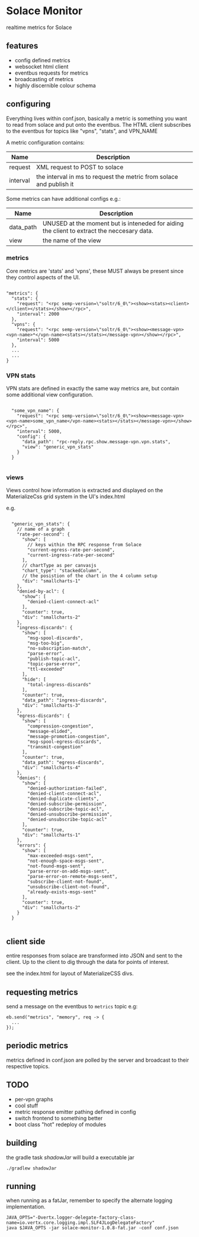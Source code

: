 # Solace Monitor

realtime metrics for Solace

## features

* config defined metrics
* websocket html client
* eventbus requests for metrics
* broadcasting of metrics
* highly discernible colour schema

## configuring

Everything lives within conf.json, basically a metric is something you want to read from solace and put onto the eventbus.
The HTML client subscribes to the eventbus for topics like "vpns", "stats", and VPN_NAME 

A metric configuration contains:

|Name    |Description|
|--------|-----------|
|request |XML request to POST to solace|
|interval|the interval in ms to request the metric from solace and publish it|

Some metrics can have additional configs e.g.:

|Name|Description|
|----|-----------|
|data_path|UNUSED at the moment but is inteneded for aiding the client to extract the neccesary data.|
|view|the name of the view|



### metrics

Core metrics are 'stats' and 'vpns', these MUST always be present since they control aspects of the UI. 

```

"metrics": {
  "stats": {
    "request": "<rpc semp-version=\"soltr/6_0\"><show><stats><client></client></stats></show></rpc>",
    "interval": 2000
  },
  "vpns": {
    "request": "<rpc semp-version=\"soltr/6_0\"><show><message-vpn><vpn-name>*</vpn-name><stats></stats></message-vpn></show></rpc>",
    "interval": 5000
  },
  ...
  ...
}

```

### VPN stats

VPN stats are defined in exactly the same way metrics are, but contain some additional view configuration.

```

  "some_vpn_name": {
    "request": "<rpc semp-version=\"soltr/6_0\"><show><message-vpn><vpn-name>some_vpn_name</vpn-name><stats></stats></message-vpn></show></rpc>",
    "interval": 5000,
    "config": {
      "data_path": "rpc-reply.rpc.show.message-vpn.vpn.stats",
      "view": "generic_vpn_stats"
    }
  }
  

```

### views

Views control how information is extracted and displayed on the MaterializeCss grid system in the UI's index.html

e.g.

```

  "generic_vpn_stats": {
    // name of a graph
    "rate-per-second": {
      "show": [
        // keys within the RPC response from Solace
        "current-egress-rate-per-second",
        "current-ingress-rate-per-second"
      ],
      // chartType as per canvasjs
      "chart_type": "stackedColumn",
      // the posistion of the chart in the 4 column setup
      "div": "smallcharts-1"
    },
    "denied-by-acl": {
      "show": [
        "denied-client-connect-acl"
      ],
      "counter": true,
      "div": "smallcharts-2"
    },
    "ingress-discards": {
      "show": [
        "msg-spool-discards",
        "msg-too-big",
        "no-subscription-match",
        "parse-error",
        "publish-topic-acl",
        "topic-parse-error",
        "ttl-exceeded"
      ],
      "hide": [
        "total-ingress-discards"
      ],
      "counter": true,
      "data_path": "ingress-discards",
      "div": "smallcharts-3"
    },
    "egress-discards": {
      "show": [
        "compression-congestion",
        "message-elided",
        "message-promotion-congestion",
        "msg-spool-egress-discards",
        "transmit-congestion"
      ],
      "counter": true,
      "data_path": "egress-discards",
      "div": "smallcharts-4"
    },
    "denies": {
      "show": [
        "denied-authorization-failed",
        "denied-client-connect-acl",
        "denied-duplicate-clients",
        "denied-subscribe-permission",
        "denied-subscribe-topic-acl",
        "denied-unsubscribe-permission",
        "denied-unsubscribe-topic-acl"
      ],
      "counter": true,
      "div": "smallcharts-1"
    },
    "errors": {
      "show": [
        "max-exceeded-msgs-sent",
        "not-enough-space-msgs-sent",
        "not-found-msgs-sent",
        "parse-error-on-add-msgs-sent",
        "parse-error-on-remote-msgs-sent",
        "subscribe-client-not-found",
        "unsubscribe-client-not-found",
        "already-exists-msgs-sent"
      ],
      "counter": true,
      "div": "smallcharts-2"
    }
  }
  
```



## client side

entire responses from solace are transformed into JSON and sent to the client. Up to the client
to dig through the data for points of interest.

see the index.html for layout of MaterializeCSS divs.

## requesting metrics

send a message on the eventbus to `metrics` topic e.g:

```
eb.send("metrics", "memory", req -> {
  ...
});
```

## periodic metrics

metrics defined in conf.json are polled by the server and broadcast to their respective topics.

## TODO

* per-vpn graphs
* cool stuff
* metric response emitter pathing defined in config
* switch frontend to something better
* boot class "hot" redeploy of modules

## building

the gradle task *shadowJar* will build a executable jar

```
./gradlew shadowJar
```

## running

when running as a fatJar, remember to specify the alternate logging implementation.


```
JAVA_OPTS="-Dvertx.logger-delegate-factory-class-name=io.vertx.core.logging.impl.SLF4JLogDelegateFactory"
java $JAVA_OPTS -jar solace-monitor-1.0.8-fat.jar -conf conf.json
```

